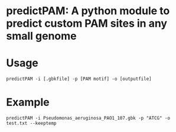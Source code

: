 predictPAM: A python module to predict custom PAM sites in any small genome
==================================================================================================


# Usage

```
predictPAM -i [.gbkfile] -p [PAM motif] -o [outputfile]

```

# Example

```
predictPAM -i Pseudomonas_aeruginosa_PAO1_107.gbk -p "ATCG" -o test.txt --keeptemp

```
